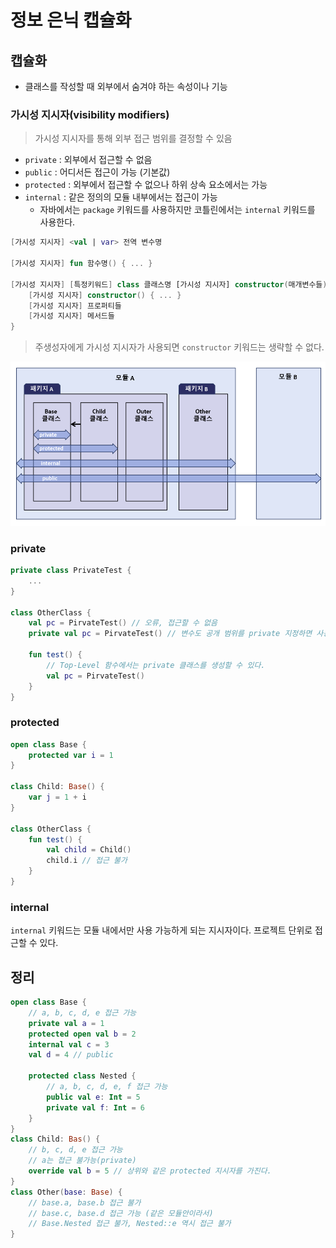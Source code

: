 # 정보 은닉 캡슐화

## 캡슐화
- 클래스를 작성할 때 외부에서 숨겨야 하는 속성이나 기능

### 가시성 지시자(visibility modifiers)
> 가시성 지시자를 통해 외부 접근 범위를 결정할 수 있음
- `private` : 외부에서 접근할 수 없음
- `public` : 어디서든 접근이 가능 (기본값)
- `protected` : 외부에서 접근할 수 없으나 하위 상속 요소에서는 가능
- `internal` : 같은 정의의 모듈 내부에서는 접근이 가능 
    - 자바에서는 `package` 키워드를 사용하지만 코틀린에서는 `internal` 키워드를 사용한다.

```kotlin
[가시성 지시자] <val | var> 전역 변수명

[가시성 지시자] fun 함수명() { ... }

[가시성 지시자] [특정키워드] class 클래스명 [가시성 지시자] constructor(매개변수들) {
    [가시성 지시자] constructor() { ... }
    [가시성 지시자] 프로퍼티들
    [가시성 지시자] 메서드들
}
```
> 주생성자에게 가시성 지시자가 사용되면 `constructor` 키워드는 생략할 수 없다.

![Alt text](/참조/가시성지시자.png)

### private
```kotlin
private class PrivateTest {
    ...
}

class OtherClass {
    val pc = PirvateTest() // 오류, 접근할 수 없음
    private val pc = PirvateTest() // 변수도 공개 범위를 private 지정하면 사용가능하다.

    fun test() {
        // Top-Level 함수에서는 private 클래스를 생성할 수 있다.
        val pc = PirvateTest()
    }
}
```
### protected
```kotlin
open class Base {
    protected var i = 1
}

class Child: Base() {
    var j = 1 + i
}

class OtherClass {
    fun test() {
        val child = Child()
        child.i // 접근 불가
    }
}
```
### internal
`internal` 키워드는 모듈 내에서만 사용 가능하게 되는 지시자이다. 프로젝트 단위로 접근할 수 있다.

## 정리
```kotlin
open class Base {
    // a, b, c, d, e 접근 가능
    private val a = 1
    protected open val b = 2
    internal val c = 3
    val d = 4 // public

    protected class Nested {
        // a, b, c, d, e, f 접근 가능
        public val e: Int = 5
        private val f: Int = 6
    }
}
class Child: Bas() {
    // b, c, d, e 접근 가능
    // a는 접근 불가능(private)
    override val b = 5 // 상위와 같은 protected 지시자를 가진다.
}
class Other(base: Base) {
    // base.a, base.b 접근 불가
    // base.c, base.d 접근 가능 (같은 모듈안이라서)
    // Base.Nested 접근 불가, Nested::e 역시 접근 불가
}
```